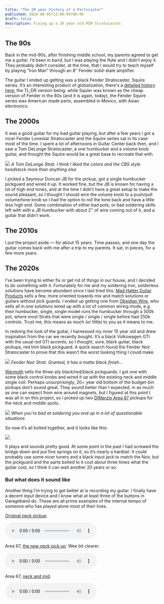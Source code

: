 ```yaml
---
title: "The 20 year history of a Partscaster"
published: 2020-08-05T15:06:05+00:00
draft: false
description: Fixing up a 20 year old MIM Stratocaster.
---
```


## The 90s

Back in the mid-90s, after finishing middle school, my parents agreed to get me a guitar. I’d been in band, but I was playing the flute and I didn’t enjoy it. They probably didn’t consider, at the time, that I would try to teach myself by playing “Iron Man” through an 8’’ Fender solid-state amplifier.

The guitar I ended up getting was a black Fender Stratocaster, Squire series. It’s an interesting product of globalization, there's a [detailed history here](https://spinditty.com/instruments-gear/The-Fender-Squier-Series-Stratocaster-Not-A-Typical-Squier), the TL;DR version being: while Squier was known as the cheap version of Fender in the 80s (and it is again, today), the Fender Squire series was American made parts, assembled in Mexico, with Asian electronics.

## The 2000s

It was a good guitar for my bad guitar playing, but after a few years I got a nicer Fender Lonestar Stratocaster and the Squire series sat in its case most of the time. I spent a lot of afternoons in Guitar Center back then, and I saw a Tom DeLonge Stratocaster, a one humbucker and a volume knob guitar, and thought the Squire would be a great base to recreate that with.

![](../images/2020/image.png)
_A Tom DeLonge Strat. I think I liked the colors and the CBS style headstock more than anything else_

I picked a Seymour Duncan JB for the pickup, got a single humbucker pickguard and wired it up. It worked fine, but the JB is known for having a lot of high end tones, and at the time I didn’t have a great setup to make the sound pleasant, so I thought I should wire the volume knob to a push/pull volume/tone knob so I had the option to roll the tone back and have a little less high end. Some combination of either bad pots, or bad soldering skills left with with a JB humbucker with about 2’’ of wire coming out of it, and a guitar that didn’t work.

## The 2010s

I put the project aside — for about 15 years. Time passes, and one day the guitar comes back with me after a trip to my parents. It sat, in pieces, for a few more years.

## The 2020s

I’ve been trying to either fix or get rid of things in our house, and I decided to do something with it. Fortunately for me and my soldering iron, solderless solutions have become abundant since I last tried this. [Mad Hatter Guitar Products](https://madhatterguitarproducts.com) sells a few, more oriented towards mix and match solutions or guitars without pick guards. I ended up getting one from [Obsidian Wire](https://obsidianwire.com), who sells all in one solutions wired up with a lot of common wiring mods, e.g. their humbucker, single, single model runs the humbucker through a 500k pot, where most Strats that were single / single / single before had 250k controls. Trust me, this means as much (or little) to you as it means to me.

In redoing the look of the guitar, I harnessed my inner 15 year old and drew inspiration from the car we recently bought. It’s a black Volkswagen GTI with the usual red GTI accents, so I thought, sure, black guitar, black pickups, red trim black pickguard. A quick search found the Fender Noir Stratocaster to prove that this wasn’t the worst looking thing I could make.

[![](../images/2020/fender_noir.jpg)]()
_Fender Noir Strat. Granted, it has a matte black finish…_

[Warmoth](https://www.warmoth.com) sells the three-ply black/red/black pickguards. I got one with some black control knobs and wired it up with the existing neck and middle single coil. Perhaps unsurprisingly, 20+ year old bottom of the budget-bin pickups don’t sound great. They sound better than I expected, in as much as one can expect from wire around magnets, but I figured at this point I was all in on this project, so I picked up two [DiMarzio Area 67](https://www.dimarzio.com/pickups/hum-canceling-strat/area-67) pickups for the neck and middle spots.

![](../images/2020/partscaster_open.jpg)
_When you’re bad at soldering you end up in a lot of questionable situations_

So now it’s all bolted together, and it looks like this:

![](../images/2020/partscaster_done.png)

It plays and sounds pretty good. At some point in the past I had screwed the bridge down and put five springs on it, so it’s nearly a hardtail. It could probably use some nicer tuners and a black input jack to match the Noir, but the pickguard and the parts bolted to it cost about three times what the guitar cost, so I think it can wait another 20 years or so.

### But what does it sound like

Another thing I'm trying to get better at is recording my guitar. I finally have a decent input device and I know what at least three of the buttons in Garageband do. These are all prime examples of the internal tempo of someone who has played alone most of their lives.

[Original neck pickup](/assets/audio/neck-pickup.mp3).

<audio controls>
    <source src="/assets/audio/neck-pickup.wav" type="audio/wav" />
    <source src="/assets/audio/neck-pickup.mp3" type="audio/mp3" /> 
    <source src="/assets/audio/neck-pickup.m4a" type="audio/mp4" />
        Your browser does not support the
    <code>audio</code> element.
</audio>

Area 67, [the new neck pick up](/assets//audio/area-67-neck.mp3). Wee bit clearer.

<audio controls>
<source src="/assets/audio/area-67-neck.wav" type="audio/wav" />
<source src="/assets/audio/area-67-neck.mp3" type="audio/mp3" />
<source src="/assets/audio/area-67-neck.m4a" type="audio/mp4" />
Your browser does not support the
<code>audio</code> element.
</audio>

Area 67, [neck and mid](/assets//audio/quack-area-67.mp3).

<audio controls>
<source src="/assets/audio/quack-area-67.wav" type="audio/wav" />
<source src="/assets/audio/quack-area-67.mp3" type="audio/mp3" />
<source src="/assets/audio/quack-area-67.m4a" type="audio/mp4" />
Your browser does not support the
<code>audio</code> element.
</audio>
